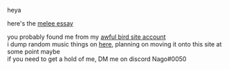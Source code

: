 heya

here's the [melee essay](/essay1)

you probably found me from my [awful bird site account](https://twitter.com/cisinasociety)  
i dump random music things on [here](https://instagram.com/theboopbeep), planning on moving it onto this site at some point maybe  
if you need to get a hold of me, DM me on discord Nago#0050  
